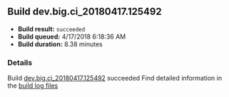 ## Build dev.big.ci_20180417.125492
- **Build result:** `succeeded`
- **Build queued:** 4/17/2018 6:18:36 AM
- **Build duration:** 8.38 minutes
### Details
Build [dev.big.ci_20180417.125492](https://winappstudio.visualstudio.com/web/build.aspx?pcguid=a4ef43be-68ce-4195-a619-079b4d9834c2&builduri=vstfs%3a%2f%2f%2fBuild%2fBuild%2f25492) succeeded
Find detailed information in the [build log files](https://uwpctdiags.blob.core.windows.net/buildlogs/dev.big.ci_20180417.125492_logs.zip)
